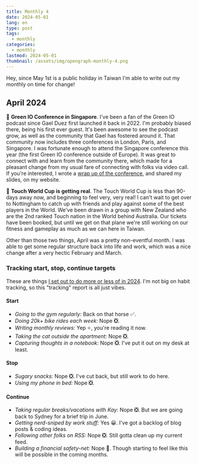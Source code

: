 ```yaml
---
title: Monthly 4
date: 2024-05-01
lang: en
type: post
tags:
  - monthly
categories:
  - monthly
lastmod: 2024-05-01
thumbnail: /assets/img/opengraph-monthly-4.png
---
```


Hey, since May 1st is a public holiday in Taiwan I'm able to write out my monthly on time for change!

## April 2024

💚 **Green IO Conference in Singapore**. I've been a fan of the Green IO podcast since Gael Duez first launched it back in 2022. I'm probably biased there, being his first ever guest. It's been awesome to see the podcast grow, as well as the community that Gael has fostered around it. That community now includes three conferences in London, Paris, and Singapore. I was fortunate enough to attend the Singapore conference this year (the first Green IO conference outside of Europe). It was great to connect with and learn from the community there, which made for a pleasant change from my usual fare of connecting with folks via video call. If you're interested, I wrote a [wrap up of the conference](https://fershad.com/writing/speaking-about-green-it-in-asia-2024/), and shared my slides, on my website.

🏉 **Touch World Cup is getting real**. The Touch World Cup is less than 90-days away now, and beginning to feel very, very real! I can't wait to get over to Nottingham to catch up with friends and play against some of the best players in the World. We've been drawn in a group with New Zealand who are the 2nd ranked Touch nation in the World behind Australia. Our tickets have been booked, but until we get on that plane we're still working on our fitness and gameplay as much as we can here in Taiwan.

Other than those two things, April was a pretty non-eventful month. I was able to get some regular structure back into life and work, which was a nice change after a very hectic February and March.

### Tracking start, stop, continue targets

These are things [I set out to do more or less of in 2024](https://qt.fershad.com/writing/start-stop-continue-2024/). I'm not big on habit tracking, so this "tracking" report is all just vibes.

#### **Start**

- _Going to the gym regularly:_ Back on that horse ✅.
- _Doing 20k+ bike rides each week:_ Nope ❎.
- _Writing monthly reviews:_ Yep ⭐, you're reading it now.
- _Taking the cat outside the apartment:_ Nope ❎.
- _Capturing thoughts in a notebook:_ Nope ❎. I've put it out on my desk at least.

#### **Stop**

- _Sugary snacks:_ Nope ❎. I've cut back, but still work to do here.
- _Using my phone in bed:_ Nope ❎.

#### **Continue**

- _Taking regular breaks/vacations with Kay:_ Nope ❎. But we are going back to Sydney for a brief trip in June.
- _Getting nerd-sniped by work stuff:_ Yes 😀. I've got a backlog of blog posts & coding ideas.
- _Following other folks on RSS:_ Nope ❎. Still gotta clean up my current feed.
- _Building a financial safety-net:_ Nope 🙁. Though starting to feel like this will be possible in the coming months.
